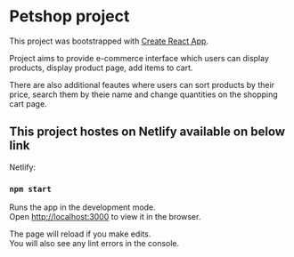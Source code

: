 # Petshop project

This project was bootstrapped with [Create React App](https://github.com/facebook/create-react-app).

Project aims to provide e-commerce interface which users can display products, display product page, add items to cart.

There are also additional feautes where users can sort products by their price, search them by theie name and change quantities on the shopping cart page.

## This project hostes on Netlify available on below link

Netlify:

### `npm start`

Runs the app in the development mode.\
Open [http://localhost:3000](http://localhost:3000) to view it in the browser.

The page will reload if you make edits.\
You will also see any lint errors in the console.
